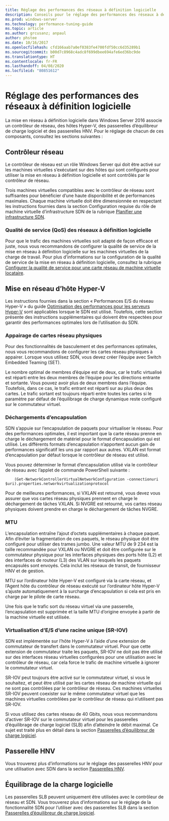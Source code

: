 ```yaml
---
title: Réglage des performances des réseaux à définition logicielle
description: Conseils pour le réglage des performances des réseaux à définition logicielle
ms.prod: windows-server
ms.technology: performance-tuning-guide
ms.topic: article
ms.author: grcusanz; anpaul
author: phstee
ms.date: 10/16/2017
ms.openlocfilehash: cfd166aab7a0ef0383fe4700fdf50cc6d35289b1
ms.sourcegitcommit: b00d7c8968c4adc8f699dbee694afe6ed36bc9de
ms.translationtype: HT
ms.contentlocale: fr-FR
ms.lasthandoff: 04/08/2020
ms.locfileid: "80851612"
---
```

# <a name="performance-tuning-software-defined-networks"></a>Réglage des performances des réseaux à définition logicielle

La mise en réseau à définition logicielle dans Windows Server 2016 associe un contrôleur de réseau, des hôtes Hyper-V, des passerelles d’équilibreur de charge logiciel et des passerelles HNV.  Pour le réglage de chacun de ces composants, consultez les sections suivantes :

## <a name="network-controller"></a>Contrôleur réseau

Le contrôleur de réseau est un rôle Windows Server qui doit être activé sur les machines virtuelles s’exécutant sur des hôtes qui sont configurés pour utiliser la mise en réseau à définition logicielle et sont contrôlés par le contrôleur de réseau.

Trois machines virtuelles compatibles avec le contrôleur de réseau sont suffisantes pour bénéficier d’une haute disponibilité et de performances maximales.  Chaque machine virtuelle doit être dimensionnée en respectant les instructions fournies dans la section Configuration requise du rôle de machine virtuelle d’infrastructure SDN de la rubrique [Planifier une infrastructure SDN](../../../../networking/sdn/plan/Plan-a-Software-Defined-Network-Infrastructure.md).

### <a name="sdn-quality-of-service-qos"></a>Qualité de service (QoS) des réseaux à définition logicielle

Pour que le trafic des machines virtuelles soit adapté de façon efficace et juste, nous vous recommandons de configurer la qualité de service de la mise en réseau à définition logicielle sur les machines virtuelles de la charge de travail.  Pour plus d’informations sur la configuration de la qualité de service de la mise en réseau à définition logicielle, consultez la rubrique [Configurer la qualité de service pour une carte réseau de machine virtuelle locataire](../../../../networking/sdn/manage/Configure-QoS-for-Tenant-VM-Network-Adapter.md).

## <a name="hyper-v-host-networking"></a>Mise en réseau d’hôte Hyper-V

Les instructions fournies dans la section « Performances E/S du réseau Hyper-V » du guide [Optimisation des performances pour les serveurs Hyper-V](../../role/remote-desktop/session-hosts.md) sont applicables lorsque le SDN est utilisé. Toutefois, cette section présente des instructions supplémentaires qui doivent être respectées pour garantir des performances optimales lors de l’utilisation du SDN.

### <a name="physical-network-adapter-nic-teaming"></a>Appairage de cartes réseau physiques

Pour des fonctionnalités de basculement et des performances optimales, nous vous recommandons de configurer les cartes réseau physiques à appairer.  Lorsque vous utilisez SDN, vous devez créer l’équipe avec Switch Embedded Teaming (SET).  

Le nombre optimal de membres d’équipe est de deux, car le trafic virtualisé est réparti entre les deux membres de l’équipe pour les directions entrante et sortante.  Vous pouvez avoir plus de deux membres dans l’équipe. Toutefois, dans ce cas, le trafic entrant est réparti sur au plus deux des cartes.  Le trafic sortant est toujours réparti entre toutes les cartes si le paramètre par défaut de l’équilibrage de charge dynamique reste configuré sur le commutateur virtuel.


### <a name="encapsulation-offloads"></a>Déchargements d’encapsulation

SDN s’appuie sur l’encapsulation de paquets pour virtualiser le réseau.  Pour des performances optimales, il est important que la carte réseau prenne en charge le déchargement de matériel pour le format d’encapsulation qui est utilisé.  Les différents formats d’encapsulation n’apportent aucun gain de performances significatif les uns par rapport aux autres.  VXLAN est format d’encapsulation par défaut lorsque le contrôleur de réseau est utilisé.

Vous pouvez déterminer le format d’encapsulation utilisé via le contrôleur de réseau avec l’applet de commande PowerShell suivante :

``` syntax
    (Get-NetworkControllerVirtualNetworkConfiguration -connectionuri $uri).properties.networkvirtualizationprotocol
```

Pour de meilleures performances, si VXLAN est retourné, vous devez vous assurer que vos cartes réseau physiques prennent en charge le déchargement de tâches VXLAN.  Si NVGRE est retourné, vos cartes réseau physiques doivent prendre en charge le déchargement de tâches NVGRE.

### <a name="mtu"></a>MTU

L’encapsulation entraîne l’ajout d’octets supplémentaires à chaque paquet.  Afin d’éviter la fragmentation de ces paquets, le réseau physique doit être configuré pour utiliser des trames jumbo.  Une valeur MTU de 9 234 est la taille recommandée pour VXLAN ou NVGRE et doit être configurée sur le commutateur physique pour les interfaces physiques des ports hôte (L2) et des interfaces de routeur (L3) des VLAN sur lesquels les paquets encapsulés sont envoyés.  Cela inclut les réseaux de transit, de fournisseur HNV et de gestion.

MTU sur l’ordinateur hôte Hyper-V est configuré via la carte réseau, et l’Agent hôte du contrôleur de réseau exécuté sur l’ordinateur hôte Hyper-V s’ajuste automatiquement à la surcharge d’encapsulation si cela est pris en charge par le pilote de carte réseau.  

Une fois que le trafic sort du réseau virtuel via une passerelle, l’encapsulation est supprimée et la taille MTU d’origine envoyée à partir de la machine virtuelle est utilisée.

### <a name="single-root-io-virtualization-sr-iov"></a>Virtualisation d’E/S d’une racine unique (SR-IOV)

SDN est implémentée sur l’hôte Hyper-V à l’aide d’une extension de commutateur de transfert dans le commutateur virtuel.  Pour que cette extension de commutateur traite les paquets, SR-IOV ne doit pas être utilisé sur des interfaces réseau virtuelles configurées pour une utilisation avec le contrôleur de réseau, car cela force le trafic de machine virtuelle à ignorer le commutateur virtuel.

SR-IOV peut toujours être activé sur le commutateur virtuel, si vous le souhaitez, et peut être utilisé par les cartes réseau de machine virtuelle qui ne sont pas contrôlées par le contrôleur de réseau.  Ces machines virtuelles SR-IOV peuvent coexister sur le même commutateur virtuel que les machines virtuelles contrôlées par le contrôleur de réseau qui n’utilisent pas SR-IOV.

Si vous utilisez des cartes réseau de 40 Gbits, nous vous recommandons d’activer SR-IOV sur le commutateur virtuel pour les passerelles d’équilibrage de charge logiciel (SLB) afin d’atteindre le débit maximal.  Ce sujet est traité plus en détail dans la section [Passerelles d’équilibreur de charge logiciel](slb-gateway-performance.md).

## <a name="hnv-gateways"></a>Passerelle HNV

Vous trouverez plus d’informations sur le réglage des passerelles HNV pour une utilisation avec SDN dans la section [Passerelles HNV](hnv-gateway-performance.md).

## <a name="software-load-balancer-slb"></a>Équilibrage de la charge logicielle

Les passerelles SLB peuvent uniquement être utilisées avec le contrôleur de réseau et SDN.  Vous trouverez plus d’informations sur le réglage de la fonctionnalité SDN pour l’utiliser avec des passerelles SLB dans la section [Passerelles d’équilibreur de charge logiciel](slb-gateway-performance.md).
